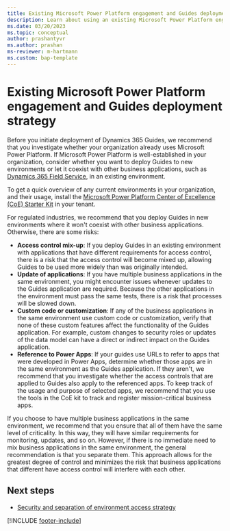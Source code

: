```yaml
---
title: Existing Microsoft Power Platform engagement and Guides deployment strategy
description: Learn about using an existing Microsoft Power Platform engagement to deploy Dynamics 365 Guides in a regulated industry.
ms.date: 03/20/2023
ms.topic: conceptual
author: prashantyvr
ms.author: prashan
ms-reviewer: m-hartmann
ms.custom: bap-template
---
```


# Existing Microsoft Power Platform engagement and Guides deployment strategy

Before you initiate deployment of Dynamics 365 Guides, we recommend that you investigate whether your organization already uses Microsoft Power Platform. If Microsoft Power Platform is well-established in your organization, consider whether you want to deploy Guides to new environments or let it coexist with other business applications, such as [Dynamics 365 Field Service](https://dynamics.microsoft.com/field-service/overview/), in an existing environment.

To get a quick overview of any current environments in your organization, and their usage, install the [Microsoft Power Platform Center of Excellence (CoE) Starter Kit](/power-platform/guidance/coe/starter-kit) in your tenant.

For regulated industries, we recommend that you deploy Guides in new environments where it won't coexist with other business applications. Otherwise, there are some risks:

- **Access control mix-up**: If you deploy Guides in an existing environment with applications that have different requirements for access control, there is a risk that the access control will become mixed up, allowing Guides to be used more widely than was originally intended.
- **Update of applications**: If you have multiple business applications in the same environment, you might encounter issues whenever updates to the Guides application are required. Because the other applications in the environment must pass the same tests, there is a risk that processes will be slowed down.
- **Custom code or customization**: If any of the business applications in the same environment use custom code or customization, verify that none of these custom features affect the functionality of the Guides application. For example, custom changes to security roles or updates of the data model can have a direct or indirect impact on the Guides application.
- **Reference to Power Apps**: If your guides use URLs to refer to apps that were developed in Power Apps, determine whether those apps are in the same environment as the Guides application. If they aren't, we recommend that you investigate whether the access controls that are applied to Guides also apply to the referenced apps. To keep track of the usage and purpose of selected apps, we recommend that you use the tools in the CoE kit to track and register mission-critical business apps.

If you choose to have multiple business applications in the same environment, we recommend that you ensure that all of them have the same level of criticality. In this way, they will have similar requirements for monitoring, updates, and so on. However, if there is no immediate need to mix business applications in the same environment, the general recommendation is that you separate them. This approach allows for the greatest degree of control and minimizes the risk that business applications that different have access control will interfere with each other.

## Next steps

- [Security and separation of environment access strategy](strategy-for-security-and-separation-of-environment-access.md)

[!INCLUDE [footer-include](../../includes/footer-banner.md)]
